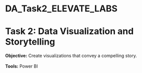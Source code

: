 # DA_Task2_ELEVATE_LABS
# Task 2: Data Visualization and Storytelling
<b>Objective:</b> Create visualizations that convey a compelling story.<br><br>
<b>Tools:</b> Power BI

